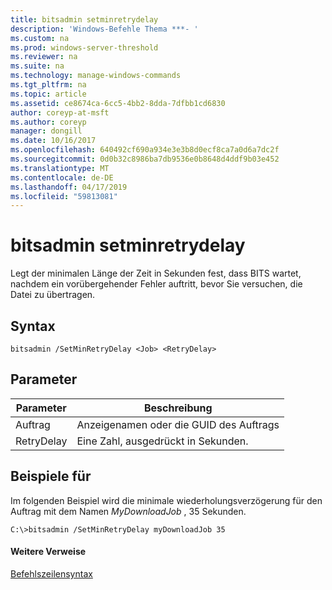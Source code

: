 ```yaml
---
title: bitsadmin setminretrydelay
description: 'Windows-Befehle Thema ***- '
ms.custom: na
ms.prod: windows-server-threshold
ms.reviewer: na
ms.suite: na
ms.technology: manage-windows-commands
ms.tgt_pltfrm: na
ms.topic: article
ms.assetid: ce8674ca-6cc5-4bb2-8dda-7dfbb1cd6830
author: coreyp-at-msft
ms.author: coreyp
manager: dongill
ms.date: 10/16/2017
ms.openlocfilehash: 640492cf690a934e3e3b8d0ecf8ca7a0d6a7dc2f
ms.sourcegitcommit: 0d0b32c8986ba7db9536e0b8648d4ddf9b03e452
ms.translationtype: MT
ms.contentlocale: de-DE
ms.lasthandoff: 04/17/2019
ms.locfileid: "59813081"
---
```

# <a name="bitsadmin-setminretrydelay"></a>bitsadmin setminretrydelay

Legt der minimalen Länge der Zeit in Sekunden fest, dass BITS wartet, nachdem ein vorübergehender Fehler auftritt, bevor Sie versuchen, die Datei zu übertragen.

## <a name="syntax"></a>Syntax

```
bitsadmin /SetMinRetryDelay <Job> <RetryDelay>
```

## <a name="parameters"></a>Parameter

|Parameter|Beschreibung|
|---------|-----------|
|Auftrag|Anzeigenamen oder die GUID des Auftrags|
|RetryDelay|Eine Zahl, ausgedrückt in Sekunden.|

## <a name="BKMK_examples"></a>Beispiele für

Im folgenden Beispiel wird die minimale wiederholungsverzögerung für den Auftrag mit dem Namen *MyDownloadJob* , 35 Sekunden.
```
C:\>bitsadmin /SetMinRetryDelay myDownloadJob 35
```

#### <a name="additional-references"></a>Weitere Verweise

[Befehlszeilensyntax](command-line-syntax-key.md)
